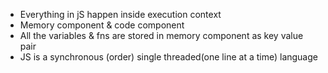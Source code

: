 - Everything in jS happen inside execution context
- Memory component & code component
- All the variables & fns are stored in memory component as key value pair
- JS is a synchronous (order) single threaded(one line at a time) language
